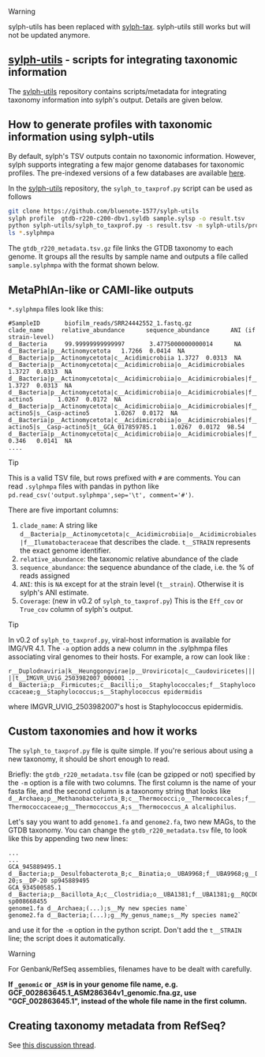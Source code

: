 > [!WARNING]
> sylph-utils has been replaced with [sylph-tax](https://github.com/bluenote-1577/sylph-tax). sylph-utils still works but will not be updated anymore. 

## [sylph-utils](https://github.com/bluenote-1577/sylph-utils) - scripts for integrating taxonomic information

The [sylph-utils](https://github.com/bluenote-1577/sylph-utils) repository contains scripts/metadata for integrating taxonomy information into sylph's output. Details are given below.

## How to generate profiles with taxonomic information using sylph-utils

By default, sylph's TSV outputs contain no taxonomic information. However, sylph supports integrating a few major genome databases for taxonomic profiles. The pre-indexed versions of a few databases are available [here](https://github.com/bluenote-1577/sylph/wiki/Pre%E2%80%90built-databases).

In the [sylph-utils](https://github.com/bluenote-1577/sylph-utils) repository, the `sylph_to_taxprof.py` script can be used as follows

```sh
git clone https://github.com/bluenote-1577/sylph-utils
sylph profile  gtdb-r220-c200-dbv1.syldb sample.sylsp -o result.tsv
python sylph-utils/sylph_to_taxprof.py -s result.tsv -m sylph-utils/prokaryote/gtdb_r220_metadata.tsv.gz
ls *.sylphmpa
```

The `gtdb_r220_metadata.tsv.gz` file links the GTDB taxonomy to each genome. It groups all the results by sample name and outputs a file called `sample.sylphmpa` with the format shown below.  

## MetaPhlAn-like or CAMI-like outputs

`*.sylphmpa` files look like this: 

```
#SampleID       biofilm_reads/SRR24442552_1.fastq.gz
clade_name     relative_abundance      sequence_abundance      ANI (if strain-level)
d__Bacteria     99.99999999999997       3.4775000000000014      NA
d__Bacteria|p__Actinomycetota   1.7266  0.0414  NA
d__Bacteria|p__Actinomycetota|c__Acidimicrobiia 1.3727  0.0313  NA
d__Bacteria|p__Actinomycetota|c__Acidimicrobiia|o__Acidimicrobiales     1.3727  0.0313  NA
d__Bacteria|p__Actinomycetota|c__Acidimicrobiia|o__Acidimicrobiales|f__Ilumatobacteraceae       1.3727  0.0313  NA
d__Bacteria|p__Actinomycetota|c__Acidimicrobiia|o__Acidimicrobiales|f__Ilumatobacteraceae|g__Casp-actino5       1.0267  0.0172  NA
d__Bacteria|p__Actinomycetota|c__Acidimicrobiia|o__Acidimicrobiales|f__Ilumatobacteraceae|g__Casp-actino5|s__Casp-actino5       1.0267  0.0172  NA
d__Bacteria|p__Actinomycetota|c__Acidimicrobiia|o__Acidimicrobiales|f__Ilumatobacteraceae|g__Casp-actino5|s__Casp-actino5|t__GCA_017859785.1    1.0267  0.0172  98.54
d__Bacteria|p__Actinomycetota|c__Acidimicrobiia|o__Acidimicrobiales|f__Ilumatobacteraceae|g__Ilumatobacter      0.346   0.0141  NA
....
```

> [!TIP]
> This is a valid TSV file, but rows prefixed with `#` are comments.
> You can read `.sylphmpa` files with pandas in python like `pd.read_csv('output.sylphmpa',sep='\t', comment='#')`. 

There are five important columns:

1. `clade_name`: A string like `d__Bacteria|p__Actinomycetota|c__Acidimicrobiia|o__Acidimicrobiales|f__Ilumatobacteraceae` that describes the clade. `t__STRAIN` represents the exact genome identifier. 
2. `relative_abundance`: the taxonomic relative abundance of the clade
3. `sequence_abundance`: the sequence abundance of the clade, i.e. the % of reads assigned
4. `ANI`: this is `NA` except for at the strain level (`t__strain`). Otherwise it is sylph's ANI estimate. 
5. `Coverage`: (new in v0.2 of `sylph_to_taxprof.py`) This is the `Eff_cov` or `True_cov` column of sylph's output.

> [!TIP]
> In v0.2 of `sylph_to_taxprof.py`, viral-host information is available for IMG/VR 4.1. The `-a` option adds a new column in the .sylphmpa files associating viral genomes to their hosts. For example, a row can look like : 
>
> `r__Duplodnaviria|k__Heunggongvirae|p__Uroviricota|c__Caudoviricetes|||||t__IMGVR_UViG_2503982007_000001 ...    d__Bacteria;p__Firmicutes;c__Bacilli;o__Staphylococcales;f__Staphylococcaceae;g__Staphylococcus;s__Staphylococcus epidermidis` 
>
> where IMGVR_UVIG_2503982007's host is Staphylococcus epidermidis.

## Custom taxonomies and how it works

The `sylph_to_taxprof.py` file is quite simple. If you're serious about using a new taxonomy, it should be short enough to read. 

Briefly: the `gtdb_r220_metadata.tsv` file (can be gzipped or not) specified by the `-m` option is a file with two columns. The first column is the name of your fasta file, and the second column is a taxonomy string that looks like `d__Archaea;p__Methanobacteriota_B;c__Thermococci;o__Thermococcales;f__Thermococcaceae;g__Thermococcus_A;s__Thermococcus_A alcaliphilus`.

Let's say you want to add `genome1.fa` and `genome2.fa`, two new MAGs, to the GTDB taxonomy. You can change the `gtdb_r220_metadata.tsv` file, to look like this by appending two new lines:

```
...
...
GCA_945889495.1	d__Bacteria;p__Desulfobacterota_B;c__Binatia;o__UBA9968;f__UBA9968;g__DP-20;s__DP-20 sp945889495
GCA_934500585.1	d__Bacteria;p__Bacillota_A;c__Clostridia;o__UBA1381;f__UBA1381;g__RQCD01;s__RQCD01 sp008668455
genome1.fa d__Archaea;(...);s__My new species name`
genome2.fa d__Bacteria;(...);g__My_genus_name;s__My species name2`
```
and use it for the `-m` option in the python script. Don't add the `t__STRAIN` line; the script does it automatically. 

> [!WARNING] 
> For Genbank/RefSeq assemblies, filenames have to be dealt with carefully.
>
> **If `_genomic` or `_ASM` is in your genome file name, e.g. GCF_002863645.1_ASM286364v1_genomic.fna.gz, use "GCF_002863645.1", instead of the whole file name in the first column.**

## Creating taxonomy metadata from RefSeq?

See [this discussion thread](https://github.com/bluenote-1577/sylph/issues/14#issuecomment-2313259637).